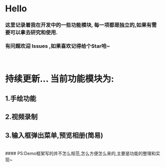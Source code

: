 # Hello
### 这里记录着我在开发中的一些功能模块, 每一项都是独立的,如果有需要可以拿去研究和使用.<br/><br/>有问题欢迎 Issues ,如果喜欢记得给个Star哈~
<br/>

# 持续更新... 当前功能模块为:

## 1.手绘功能
## 2.视频录制
## 3.输入框弹出菜单,预览相册(简易)
<br/>
#### PS:Demo框架写的并不怎么规范,怎么方便怎么来的,主要是功能的整理和实现~
